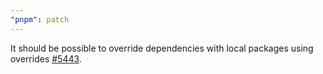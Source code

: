 ```yaml
---
"pnpm": patch
---
```


It should be possible to override dependencies with local packages using overrides [#5443](https://github.com/pnpm/pnpm/issues/5443).
